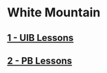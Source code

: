 # White Mountain

## [1 - UIB Lessons](https://github.com/FBW23-E01A/UIB-Lessons)
## [2 - PB Lessons](https://github.com/FBW23-E01A/PB-Lessons)
